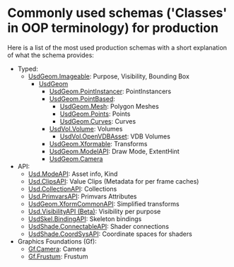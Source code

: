 # Commonly used schemas ('Classes' in OOP terminology) for production

Here is a list of the most used production schemas with a short explanation of what the schema provides:

- Typed:
    - [UsdGeom.Imageable](https://openusd.org/dev/api/class_usd_geom_imageable.html): Purpose, Visibility, Bounding Box
        - [UsdGeom](https://openusd.org/dev/api/usd_geom_page_front.html)
            - [UsdGeom.PointInstancer](https://openusd.org/dev/api/class_usd_geom_point_instancer.html): PointInstancers
            - [UsdGeom.PointBased](https://openusd.org/dev/api/class_usd_geom_point_based.html):
                - [UsdGeom.Mesh](https://openusd.org/dev/api/class_usd_geom_mesh.html): Polygon Meshes
                - [UsdGeom.Points](https://openusd.org/dev/api/class_usd_geom_points.html): Points
                - [UsdGeom.Curves](https://openusd.org/dev/api/class_usd_geom_curves.html): Curves
            - [UsdVol.Volume](https://openusd.org/dev/api/class_usd_vol_volume.html): Volumes
                - [UsdVol.OpenVDBAsset](https://openusd.org/dev/api/class_usd_vol_open_v_d_b_asset.html): VDB Volumes
            - [UsdGeom.Xformable](https://openusd.org/dev/api/class_usd_geom_xformable.html): Transforms
            - [UsdGeom.ModelAPI](https://openusd.org/dev/api/class_usd_geom_model_a_p_i.html): Draw Mode, ExtentHint
            - [UsdGeom.Camera](https://openusd.org/dev/api/class_usd_geom_camera.html)
- API:
    - [Usd.ModeAPI](https://openusd.org/dev/api/class_usd_model_a_p_i.html): Asset info, Kind 
    - [Usd.ClipsAPI](https://openusd.org/dev/api/class_usd_clips_a_p_i.html): Value Clips (Metadata for per frame caches)
    - [Usd.CollectionAPI](https://openusd.org/dev/api/class_usd_collection_a_p_i.html): Collections
    - [Usd.PrimvarsAPI](https://openusd.org/dev/api/class_usd_geom_primvars_a_p_i.html): Primvars Attributes
    - [UsdGeom.XformCommonAPI](https://openusd.org/dev/api/class_usd_geom_xform_common_a_p_i.html): Simplified transforms
    - [Usd.VisibilityAPI (Beta)](https://openusd.org/dev/api/class_usd_geom_visibility_a_p_i.html): Visibility per purpose
    - [UsdSkel.BindingAPI](https://openusd.org/dev/api/class_usd_skel_binding_a_p_i.html): Skeleton bindings
    - [UsdShade.ConnectableAPI](https://openusd.org/dev/api/class_usd_shade_connectable_a_p_i.html): Shader connections
    - [UsdShade.CoordSysAPI](https://openusd.org/dev/api/class_usd_shade_coord_sys_a_p_i.html): Coordinate spaces for shaders
- Graphics Foundations (Gf):
    - [Gf.Camera](https://openusd.org/dev/api/class_gf_camera.html): Camera
    - [Gf.Frustum](https://openusd.org/dev/api/class_gf_frustum.html): Frustum